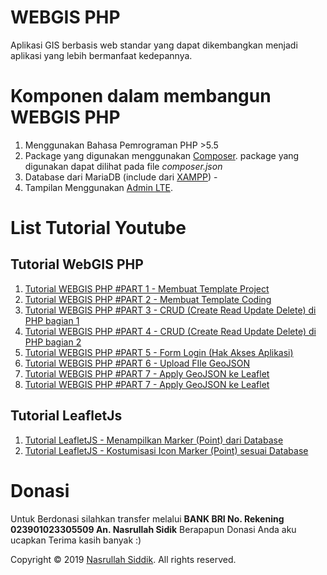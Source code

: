 # WEBGIS PHP
Aplikasi GIS berbasis web standar yang dapat dikembangkan menjadi aplikasi yang lebih bermanfaat kedepannya.

# Komponen dalam membangun WEBGIS PHP
1. Menggunakan Bahasa Pemrograman PHP >5.5
2. Package yang digunakan menggunakan [Composer](https://getcomposer.org/). package yang digunakan dapat dilihat pada file *composer.json*
3. Database dari MariaDB (include dari [XAMPP](https://www.apachefriends.org/index.html)) - 
4. Tampilan Menggunakan [Admin LTE](https://github.com/ColorlibHQ/AdminLTE/releases/tag/v2.4.17).

# List Tutorial Youtube
## Tutorial WebGIS PHP
1. [Tutorial WEBGIS PHP #PART 1 - Membuat Template Project](https://www.youtube.com/watch?v=WooDHdZ4eOo)
2. [Tutorial WEBGIS PHP #PART 2 - Membuat Template Coding](https://youtu.be/ikxrjA0b-kg)
3. [Tutorial WEBGIS PHP #PART 3 - CRUD (Create Read Update Delete) di PHP bagian 1](https://youtu.be/EO5aUakI6Wo)
4. [Tutorial WEBGIS PHP #PART 4 - CRUD (Create Read Update Delete) di PHP bagian 2](https://youtu.be/4pDDhx-s1v4)
5. [Tutorial WEBGIS PHP #PART 5 - Form Login (Hak Akses Aplikasi)](https://youtu.be/OFKtjSPD0jA)
6. [Tutorial WEBGIS PHP #PART 6 - Upload FIle GeoJSON](https://youtu.be/aR9WTHl6gJ8)
7. [Tutorial WEBGIS PHP #PART 7 - Apply GeoJSON ke Leaflet](https://youtu.be/iTRq9jlDdkg)
7. [Tutorial WEBGIS PHP #PART 7 - Apply GeoJSON ke Leaflet](https://youtu.be/iTRq9jlDdkg)

## Tutorial LeafletJs
1. [Tutorial LeafletJS - Menampilkan Marker (Point) dari Database](https://youtu.be/K3GJ4zeYnwo)
2. [Tutorial LeafletJS - Kostumisasi Icon Marker (Point) sesuai Database](https://youtu.be/I6lFBH3J_Ts)

# Donasi
Untuk Berdonasi silahkan transfer melalui 
__BANK BRI
No. Rekening 023901023305509
An. Nasrullah Sidik__ 
Berapapun Donasi Anda aku ucapkan Terima kasih banyak :)

Copyright © 2019 [Nasrullah Siddik](bit.ly/YTNSiddik). All rights reserved.


